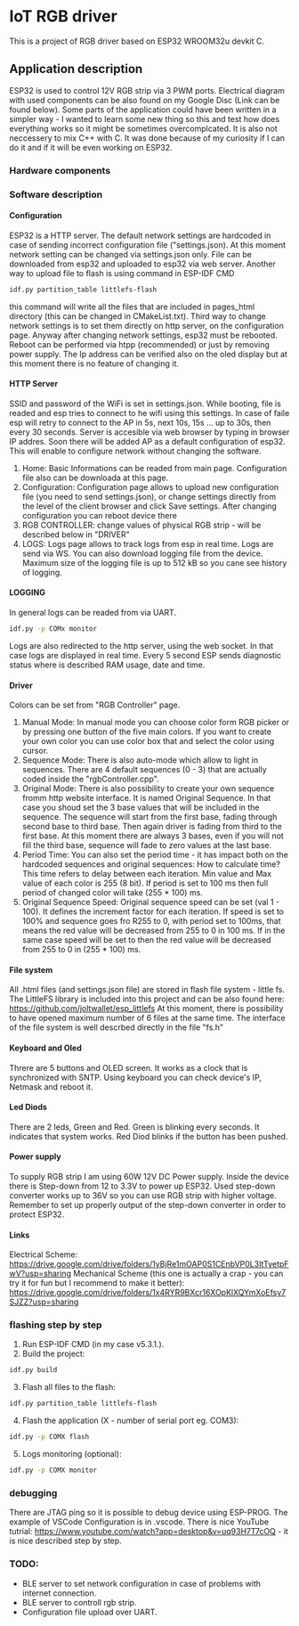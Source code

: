 # IoT RGB driver
This is a project of RGB driver based on ESP32 WROOM32u devkit C.

## Application description
ESP32 is used to control 12V RGB strip via 3 PWM ports. Electrical diagram with used components can be also found on my Google Disc (Link can be found below). Some parts of the application could have been written in a simpler way - I wanted to learn some new thing so this and test how does everything works so it might be sometimes overcomplcated. It is also not neccessery to mix C++ with C. It was done because of my curiosity if I can do it and if it will be even working on ESP32.

### Hardware components

### Software description
#### Configuration
ESP32 is a HTTP server. The default network settings are hardcoded in case of sending incorrect configuration file ("settings.json). At this moment network setting can be changed via settings.json only. File can be downloaded from esp32 and uploaded to esp32 via web server. Another way to upload file to flash is using command in ESP-IDF CMD
```bash
idf.py partition_table littlefs-flash
```
this command will write all the files that are included in pages_html directory (this can be changed in CMakeList.txt). Third way to change network settings is to set them directly on http server, on the configuration page. Anyway after changing network settings, esp32 must be rebooted. Reboot can be performed via htpp (recommended) or just by removing power supply.
The Ip address can be verified also on the oled display but at this moment there is no feature of changing it.

#### HTTP Server
SSID and password of the WiFi is set in settings.json. While booting, file is readed and esp tries to connect to he wifi using this settings. In case of faile esp will retry to connect to the AP in 5s, next 10s, 15s ... up to 30s, then every 30 seconds. Server is accesible via web browser by typing in browser IP addres. Soon there will be added AP as a default configuration of esp32. This will enable to configure network without changing the software.
1. Home:
    Basic Informations can be readed from main page. Configuration file also can be downloada at this page.
2. Configuration:
    Configuration page allows to upload new configuration file (you need to send settings.json), or change settings directly from the level of the client browser and click Save settings. After changing configuration you can reboot device there
3. RGB CONTROLLER:
    change values of physical RGB strip - will be described below in "DRIVER"
4. LOGS:
    Logs page allows to track logs from esp in real time. Logs are send via WS. You can also download logging file from the device. Maximum size of the logging file is up to 512 kB so you cane see history of logging.
#### LOGGING
In general logs can be readed from via UART.
```bash
idf.py -p COMx monitor
```
Logs are also redirected to the http server, using the web socket. In that case logs are displayed in real time. Every 5 second ESP sends diagnostic status where is described RAM usage, date and time.

#### Driver
Colors can be set from "RGB Controller" page. 
1. Manual Mode:
    In manual mode you can choose color form RGB picker or by pressing one button of the five main colors. If you want to create your own color you can use color box that and select the color using cursor. 
2. Sequence Mode:
    There is also auto-mode which allow to light in sequences. There are 4 default sequences (0 - 3) that are actually coded inside the "rgbController.cpp". 
3. Original Mode:
    There is also possibility to create your own sequence fromm http website interface. It is named Original Sequence. In that case you shoud set the 3 base values that will be included in the sequence. The sequence will start from the first base, fading through second base to third base. Then again driver is fading from third to the first base. At this moment there are always 3 bases, even if you will not fill the third base, sequence will fade to zero values at the last base. 
4. Period Time:
    You can also set the period time - it has impact both on the hardcoded sequences and original sequences:
    How to calculate time? This time refers to delay between each iteration. Min value and Max value of each color is 255 (8 bit). If period is set to 100 ms then full period of changed color will take (255 * 100) ms.
5. Original Sequence Speed:
    Original sequence speed can be set (val 1 - 100). It defines the increment factor for each iteration. If speed is set to 100% and sequence goes fro R255 to 0, with period set to 100ms, that means the red value will be decreased from 255 to 0 in 100 ms. If in the same case speed will be set to then the red value will be decreased from 255 to 0 in (255 * 100) ms.

#### File system
All .html files (and settings.json file) are stored in flash file system - little fs. The LittleFS library is included into this project and can be also found here:
https://github.com/joltwallet/esp_littlefs
At this moment, there is possibility to have opened maximum number of 6 files at the same time. The interface of the file system is well descrbed directly in the file "fs.h"

#### Keyboard and Oled
Threre are 5 buttons and OLED screen. It works as a clock that is synchronized with SNTP. Using keyboard you can check device's IP, Netmask and reboot it.

#### Led Diods
There are 2 leds, Green and Red. Green is blinking every seconds. It indicates that system works. Red Diod blinks if the button has been pushed.

#### Power supply
To supply RGB strip I am using 60W 12V DC Power supply. Inside the device there is Step-down from 12 to 3.3V to power up ESP32. Used step-down converter works up to 36V so you can use RGB strip with higher voltage. Remember to set up properly output of the step-down converter in order to protect ESP32.

#### Links
Electrical Scheme: 
https://drive.google.com/drive/folders/1yBjRe1mOAP0S1CEnbVP0L3ItTyetpFwV?usp=sharing
Mechanical Scheme (this one is actually a crap - you can try it for fun but I recommend to make it better):
https://drive.google.com/drive/folders/1x4RYR9BXcr16XOpKlXQYmXoEfsy7SJZZ?usp=sharing

### flashing step by step
1. Run ESP-IDF CMD (in my case v5.3.1.).
2. Build the project:
```bash
idf.py build
```
3. Flash all files to the flash:
```bash
idf.py partition_table littlefs-flash
```
4. Flash the application (X - number of serial port eg. COM3):
```bash
idf.py -p COMX flash
```
5. Logs monitoring (optional):
```bash
idf.py -p COMX monitor
```


### debugging
There are JTAG ping so it is possible to debug device using ESP-PROG. The example of VSCode Configuration is in .vscode. There is nice YouTube tutrial:
https://www.youtube.com/watch?app=desktop&v=uq93H7T7cOQ - it is nice described step by step.
### TODO:
* BLE server to set network configuration in case of problems with internet connection.
* BLE server to controll rgb strip.
* Configuration file upload over UART.

